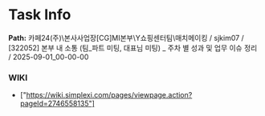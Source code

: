 # Task Info

**Path:** 카페24(주)\본사사업장\[CG]MI본부\Y쇼핑센터팀\매치메이킹 / sjkim07 / [322052] 본부 내 소통 (팀_파트 미팅, 대표님 미팅) _ 주차 별 성과 및 업무 이슈 정리 / 2025-09-01_00-00-00

### WIKI
- ["https://wiki.simplexi.com/pages/viewpage.action?pageId=2746558135"]

